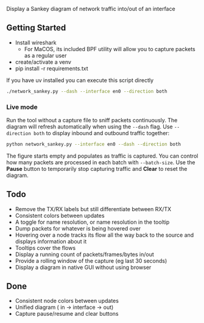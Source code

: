 Display a Sankey diagram of network traffic into/out of an interface

## Getting Started
- Install wireshark
  - For MaCOS, its included BPF utility will allow you to capture packets as a regular user
- create/activate a venv
- pip install -r requirements.txt

If you have uv installed you can execute this script directly
```bash
./network_sankey.py --dash --interface en0 --direction both
```

### Live mode

Run the tool without a capture file to sniff packets continuously. The diagram will refresh automatically when using the `--dash` flag. Use `--direction both` to display inbound and outbound traffic together:

```bash
python network_sankey.py --interface en0 --dash --direction both
```

The figure starts empty and populates as traffic is captured. You can control how many packets are processed in each batch with `--batch-size`.
Use the **Pause** button to temporarily stop capturing traffic and **Clear** to reset the diagram.

## Todo
- Remove the TX/RX labels but still differentiate between RX/TX
- Consistent colors between updates
- A toggle for name resolution, or name resolution in the tooltip
- Dump packets for whatever is being hovered over
- Hovering over a node tracks its flow all the way back to the source and displays information about it
- Tooltips cover the flows
- Display a running count of packets/frames/bytes in/out
- Provide a rolling window of the capture (eg last 30 seconds)
- Display a diagram in native GUI without using browser

## Done
- Consistent node colors between updates
- Unified diagram ( in -> interface -> out)
- Capture pause/resume and clear buttons
